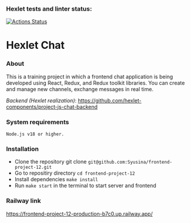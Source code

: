 ### Hexlet tests and linter status:
[![Actions Status](https://github.com/Syusina/frontend-project-12/workflows/hexlet-check/badge.svg)](https://github.com/Syusina/frontend-project-12/actions)

<h1>Hexlet Chat</h1>

<h3>About</h3>
This is a training project in which a frontend chat application is being developed using React, Redux, and Redux toolkit libraries.
You can create and manage new channels, exchange messages in real time.

*Backend (Hexlet realization)*: https://github.com/hexlet-components/project-js-chat-backend

<h3>System requirements</h3>

```
Node.js v18 or higher.
```
<h3>Installation</h3>

+ Clone the repository git clone `git@github.com:Syusina/frontend-project-12.git`
+ Go to repositiry directory `cd frontend-project-12`
+ Install dependencies `make install`
+ Run `make start` in the terminal to start server and frontend

<h3>Railway link</h3>

https://frontend-project-12-production-b7c0.up.railway.app/
